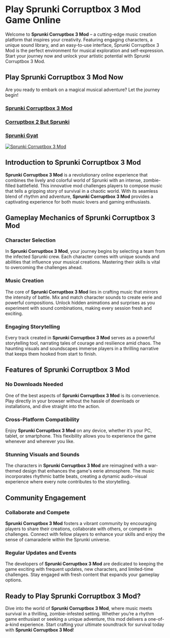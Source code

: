 # Play Sprunki Corruptbox 3 Mod Game Online

Welcome to **Sprunki Corruptbox 3 Mod** – a cutting-edge music creation platform that inspires your creativity. Featuring engaging characters, a unique sound library, and an easy-to-use interface, Sprunki Corruptbox 3 Mod is the perfect environment for musical exploration and self-expression. Start your journey now and unlock your artistic potential with Sprunki Corruptbox 3 Mod.

## Play Sprunki Corruptbox 3 Mod Now

Are you ready to embark on a magical musical adventure? Let the journey begin!  

### [Sprunki Corruptbox 3 Mod](https://sprunkisinner.org/sprunki-corruptbox-3-mod)  
### [Corruptbox 2 But Sprunki](https://sprunkisinner.org/corruptbox-2-but-sprunki)  
### [Sprunki Gyat](https://sprunkisinner.org/sprunki-gyat)  

[![Sprunki Corruptbox 3 Mod](https://sprunkisinner.org/_nuxt/sprunki-corruptbox-3-infected-war.CMJcWQbS.webp)](https://sprunkisinner.org/sprunki-corruptbox-3-infected-war)

## Introduction to Sprunki Corruptbox 3 Mod  

**Sprunki Corruptbox 3 Mod** is a revolutionary online experience that combines the lively and colorful world of Sprunki with an intense, zombie-filled battlefield. This innovative mod challenges players to compose music that tells a gripping story of survival in a chaotic world. With its seamless blend of rhythm and adventure, **Sprunki Corruptbox 3 Mod** provides a captivating experience for both music lovers and gaming enthusiasts.

## Gameplay Mechanics of Sprunki Corruptbox 3 Mod  

### Character Selection  

In **Sprunki Corruptbox 3 Mod**, your journey begins by selecting a team from the infected Sprunki crew. Each character comes with unique sounds and abilities that influence your musical creations. Mastering their skills is vital to overcoming the challenges ahead.  

### Music Creation  

The core of **Sprunki Corruptbox 3 Mod** lies in crafting music that mirrors the intensity of battle. Mix and match character sounds to create eerie and powerful compositions. Unlock hidden animations and surprises as you experiment with sound combinations, making every session fresh and exciting.  

### Engaging Storytelling  

Every track created in **Sprunki Corruptbox 3 Mod** serves as a powerful storytelling tool, narrating tales of courage and resilience amid chaos. The haunting visuals and soundscapes immerse players in a thrilling narrative that keeps them hooked from start to finish.  

## Features of Sprunki Corruptbox 3 Mod  

### No Downloads Needed  

One of the best aspects of **Sprunki Corruptbox 3 Mod** is its convenience. Play directly in your browser without the hassle of downloads or installations, and dive straight into the action.  

### Cross-Platform Compatibility  

Enjoy **Sprunki Corruptbox 3 Mod** on any device, whether it’s your PC, tablet, or smartphone. This flexibility allows you to experience the game whenever and wherever you like.  

### Stunning Visuals and Sounds  

The characters in **Sprunki Corruptbox 3 Mod** are reimagined with a war-themed design that enhances the game's eerie atmosphere. The music incorporates rhythmic battle beats, creating a dynamic audio-visual experience where every note contributes to the storytelling.  

## Community Engagement  

### Collaborate and Compete  

**Sprunki Corruptbox 3 Mod** fosters a vibrant community by encouraging players to share their creations, collaborate with others, or compete in challenges. Connect with fellow players to enhance your skills and enjoy the sense of camaraderie within the Sprunki universe.  

### Regular Updates and Events  

The developers of **Sprunki Corruptbox 3 Mod** are dedicated to keeping the game exciting with frequent updates, new characters, and limited-time challenges. Stay engaged with fresh content that expands your gameplay options.  

## Ready to Play Sprunki Corruptbox 3 Mod?  

Dive into the world of **Sprunki Corruptbox 3 Mod**, where music meets survival in a thrilling, zombie-infested setting. Whether you’re a rhythm game enthusiast or seeking a unique adventure, this mod delivers a one-of-a-kind experience. Start crafting your ultimate soundtrack for survival today with **Sprunki Corruptbox 3 Mod**!
